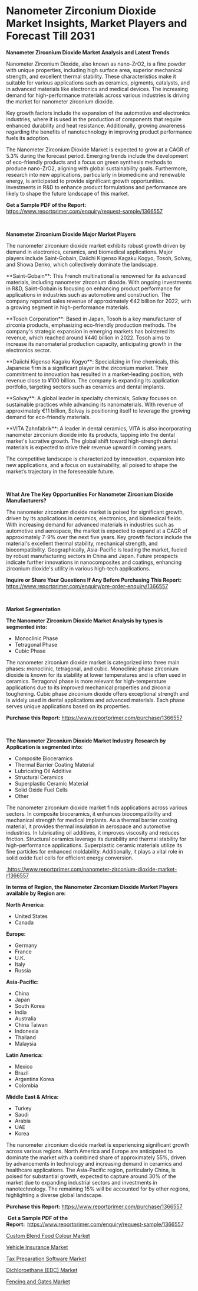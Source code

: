 <p><h1>Nanometer Zirconium Dioxide Market Insights, Market Players and Forecast Till 2031</h1></p><p><strong>Nanometer Zirconium Dioxide Market Analysis and Latest Trends</strong></p>
<p><p>Nanometer Zirconium Dioxide, also known as nano-ZrO2, is a fine powder with unique properties, including high surface area, superior mechanical strength, and excellent thermal stability. These characteristics make it suitable for various applications such as ceramics, pigments, catalysts, and in advanced materials like electronics and medical devices. The increasing demand for high-performance materials across various industries is driving the market for nanometer zirconium dioxide.</p><p>Key growth factors include the expansion of the automotive and electronics industries, where it is used in the production of components that require enhanced durability and heat resistance. Additionally, growing awareness regarding the benefits of nanotechnology in improving product performance fuels its adoption.</p><p>The Nanometer Zirconium Dioxide Market is expected to grow at a CAGR of 5.3% during the forecast period. Emerging trends include the development of eco-friendly products and a focus on green synthesis methods to produce nano-ZrO2, aligning with global sustainability goals. Furthermore, research into new applications, particularly in biomedicine and renewable energy, is anticipated to provide significant growth opportunities. Investments in R&D to enhance product formulations and performance are likely to shape the future landscape of this market.</p></p>
<p><strong>Get a Sample PDF of the Report:&nbsp;</strong> <a href="https://www.reportprimer.com/enquiry/request-sample/1366557">https://www.reportprimer.com/enquiry/request-sample/1366557</a></p>
<p>&nbsp;</p>
<p><strong>Nanometer Zirconium Dioxide Major Market Players</strong></p>
<p><p>The nanometer zirconium dioxide market exhibits robust growth driven by demand in electronics, ceramics, and biomedical applications. Major players include Saint-Gobain, Daiichi Kigenso Kagaku Kogyo, Tosoh, Solvay, and Showa Denko, which collectively dominate the landscape.</p><p>**Saint-Gobain**: This French multinational is renowned for its advanced materials, including nanometer zirconium dioxide. With ongoing investments in R&D, Saint-Gobain is focusing on enhancing product performance for applications in industries such as automotive and construction. The company reported sales revenue of approximately €42 billion for 2022, with a growing segment in high-performance materials.</p><p>**Tosoh Corporation**: Based in Japan, Tosoh is a key manufacturer of zirconia products, emphasizing eco-friendly production methods. The company's strategic expansion in emerging markets has bolstered its revenue, which reached around ¥440 billion in 2022. Tosoh aims to increase its nanomaterial production capacity, anticipating growth in the electronics sector.</p><p>**Daiichi Kigenso Kagaku Kogyo**: Specializing in fine chemicals, this Japanese firm is a significant player in the zirconium market. Their commitment to innovation has resulted in a market-leading position, with revenue close to ¥100 billion. The company is expanding its application portfolio, targeting sectors such as ceramics and dental implants.</p><p>**Solvay**: A global leader in specialty chemicals, Solvay focuses on sustainable practices while advancing its nanomaterials. With revenue of approximately €11 billion, Solvay is positioning itself to leverage the growing demand for eco-friendly materials.</p><p>**VITA Zahnfabrik**: A leader in dental ceramics, VITA is also incorporating nanometer zirconium dioxide into its products, tapping into the dental market's lucrative growth. The global shift toward high-strength dental materials is expected to drive their revenue upward in coming years.</p><p>The competitive landscape is characterized by innovation, expansion into new applications, and a focus on sustainability, all poised to shape the market’s trajectory in the foreseeable future.</p></p>
<p>&nbsp;</p>
<p><strong>What Are The Key Opportunities For Nanometer Zirconium Dioxide Manufacturers?</strong></p>
<p><p>The nanometer zirconium dioxide market is poised for significant growth, driven by its applications in ceramics, electronics, and biomedical fields. With increasing demand for advanced materials in industries such as automotive and aerospace, the market is expected to expand at a CAGR of approximately 7-9% over the next five years. Key growth factors include the material's excellent thermal stability, mechanical strength, and biocompatibility. Geographically, Asia-Pacific is leading the market, fueled by robust manufacturing sectors in China and Japan. Future prospects indicate further innovations in nanocomposites and coatings, enhancing zirconium dioxide's utility in various high-tech applications.</p></p>
<p><strong>Inquire or Share Your Questions If Any Before Purchasing This Report:</strong> <a href="https://www.reportprimer.com/enquiry/pre-order-enquiry/1366557">https://www.reportprimer.com/enquiry/pre-order-enquiry/1366557</a></p>
<p>&nbsp;</p>
<p><strong>Market Segmentation</strong></p>
<p><strong>The Nanometer Zirconium Dioxide Market Analysis by types is segmented into:</strong></p>
<p><ul><li>Monoclinic Phase</li><li>Tetragonal Phase</li><li>Cubic Phase</li></ul></p>
<p><p>The nanometer zirconium dioxide market is categorized into three main phases: monoclinic, tetragonal, and cubic. Monoclinic phase zirconium dioxide is known for its stability at lower temperatures and is often used in ceramics. Tetragonal phase is more relevant for high-temperature applications due to its improved mechanical properties and zirconia toughening. Cubic phase zirconium dioxide offers exceptional strength and is widely used in dental applications and advanced materials. Each phase serves unique applications based on its properties.</p></p>
<p><strong>Purchase this Report:&nbsp;</strong><a href="https://www.reportprimer.com/purchase/1366557">https://www.reportprimer.com/purchase/1366557</a></p>
<p>&nbsp;</p>
<p><strong>The Nanometer Zirconium Dioxide Market Industry Research by Application is segmented into:</strong></p>
<p><ul><li>Composite Bioceramics</li><li>Thermal Barrier Coating Material</li><li>Lubricating Oil Additive</li><li>Structural Ceramics</li><li>Superplastic Ceramic Material</li><li>Solid Oxide Fuel Cells</li><li>Other</li></ul></p>
<p><p>The nanometer zirconium dioxide market finds applications across various sectors. In composite bioceramics, it enhances biocompatibility and mechanical strength for medical implants. As a thermal barrier coating material, it provides thermal insulation in aerospace and automotive industries. In lubricating oil additives, it improves viscosity and reduces friction. Structural ceramics leverage its durability and thermal stability for high-performance applications. Superplastic ceramic materials utilize its fine particles for enhanced moldability. Additionally, it plays a vital role in solid oxide fuel cells for efficient energy conversion.</p></p>
<p><a href="https://www.reportprimer.com/nanometer-zirconium-dioxide-market-r1366557">&nbsp;https://www.reportprimer.com/nanometer-zirconium-dioxide-market-r1366557</a></p>
<p><strong>In terms of Region, the Nanometer Zirconium Dioxide Market Players available by Region are:</strong></p>
<p>
    <p> <strong> North America: </strong>
        <ul>
            <li>United States</li>
            <li>Canada</li>
        </ul>
        </p> 
    <p> <strong> Europe: </strong>
        <ul>
            <li>Germany</li>
            <li>France</li>
            <li>U.K.</li>
            <li>Italy</li>
            <li>Russia</li>
        </ul>
        </p> 
    <p> <strong> Asia-Pacific: </strong>
        <ul>
            <li>China</li>
            <li>Japan</li>
            <li>South Korea</li>
            <li>India</li>
            <li>Australia</li>
            <li>China Taiwan</li>
            <li>Indonesia</li>
            <li>Thailand</li>
            <li>Malaysia</li>
        </ul>
        </p> 
    <p> <strong> Latin America: </strong>
        <ul>
            <li>Mexico</li>
            <li>Brazil</li>
            <li>Argentina Korea</li>
            <li>Colombia</li>
        </ul>
        </p> 
    <p> <strong> Middle East & Africa: </strong>
        <ul>
            <li>Turkey</li>
            <li>Saudi</li>
            <li>Arabia</li>
            <li>UAE</li>
            <li>Korea</li>
        </ul>
    </p>
    </p>
<p><p>The nanometer zirconium dioxide market is experiencing significant growth across various regions. North America and Europe are anticipated to dominate the market with a combined share of approximately 55%, driven by advancements in technology and increasing demand in ceramics and healthcare applications. The Asia-Pacific region, particularly China, is poised for substantial growth, expected to capture around 30% of the market due to expanding industrial sectors and investments in nanotechnology. The remaining 15% will be accounted for by other regions, highlighting a diverse global landscape.</p></p>
<p><strong>Purchase this Report: </strong><a href="https://www.reportprimer.com/purchase/1366557">https://www.reportprimer.com/purchase/1366557</a></p>
<p>&nbsp;<strong>Get a Sample PDF of the Report:&nbsp;&nbsp;</strong><a href="https://www.reportprimer.com/enquiry/request-sample/1366557">https://www.reportprimer.com/enquiry/request-sample/1366557</a></p>
<p><strong></strong></p>
<p><p><a href="https://issuu.com/reportprime-2/docs/custom-blend-food-colour-market-siz_f5d1f4d58b28a5">Custom Blend Food Colour Market</a></p><p><a href="https://www.linkedin.com/pulse/what-emerging-market-trends-vehicle-insurance-detailed-overview-axgye?trackingId=QoYqMHMURl6AK%2BN3mR2DaQ%3D%3D">Vehicle Insurance Market</a></p><p><a href="https://www.linkedin.com/pulse/global-tax-preparation-software-market-trends-forecasts-strategic-foybe?trackingId=1pWdkjjCQdGJ44oCeDdAcQ%3D%3D">Tax Preparation Software Market</a></p><p><a href="https://issuu.com/reportprime-2/docs/dichloroethane-edc-market-size-2030_c11cc0f07f866c">Dichloroethane (EDC) Market</a></p><p><a href="https://www.linkedin.com/pulse/fencing-gates-market-global-insights-regional-analysis-uxv2e?trackingId=SBZU%2BQq2SnGX6At7r25JLw%3D%3D">Fencing and Gates Market</a></p></p>
